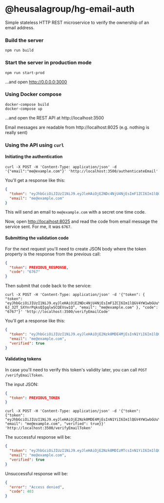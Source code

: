 # @heusalagroup/hg-email-auth

Simple stateless HTTP REST microservice to verify the ownership of an email address.

### Build the server

```
npm run build
```

### Start the server in production mode

```
npm run start-prod
```

...and open http://0.0.0.0:3000

### Using Docker compose

```
docker-compose build
docker-compose up
```

...and open the REST API at http://localhost:3500

Email messages are readable from http://localhost:8025 (e.g. nothing is really sent)

### Using the API using `curl`

#### Initiating the authentication

```shell
curl -X POST -H 'Content-Type: application/json' -d '{"email":"me@example.com"}' 'http://localhost:3500/authenticateEmail'
```

You'll get a response like this:

````json
{
  "token": "eyJhbGciOiJIUzI1NiJ9.eyJleHAiOjE2NDc4NjU4NjEsImF1ZCI6Im1lQGV4YW1wbGUuY29tIn0.7XqKdwNMOhj-6J_32T_SXYnrPqksQIgqlwSCQEVsw1Q",
  "email": "me@example.com"
}
````

This will send an email to `me@example.com` with a secret one time code.

Now, open [http://localhost:8025](http://localhost:8025) and read the code from email message the service sent. For me, it was `6767`.

#### Submitting the validation code

For the next request you'll need to create JSON body where the token property is the response from the previous call:

````json
{
  "token": PREVIOUS_RESPONSE, 
  "code": "6767"
}
````

Then submit that code back to the service:

```shell
curl -X POST -H 'Content-Type: application/json' -d '{"token": { "token": "eyJhbGciOiJIUzI1NiJ9.eyJleHAiOjE2NDc4NjU4NjEsImF1ZCI6Im1lQGV4YW1wbGUuY29tIn0.7XqKdwNMOhj-6J_32T_SXYnrPqksQIgqlwSCQEVsw1Q", "email": "me@example.com" }, "code": "6767"}' 'http://localhost:3500/verifyEmailCode'
```

You'll get a response like this:

```json
{
  "token": "eyJhbGciOiJIUzI1NiJ9.eyJleHAiOjE2Nzk0MDE4MjEsInN1YiI6Im1lQGV4YW1wbGUuY29tIn0.Mv1_uz6Oir2P1zUKbOgQ_vKFtFnV6fFkK0vT0vMIviU",
  "email": "me@example.com",
  "verified": true
}
```

#### Validating tokens

In case you'll need to verify this token's validity later, you can call `POST /verifyEmailToken`.

The input JSON:

```json
{
  "token": PREVIOUS_TOKEN
}
```

```shell
curl -X POST -H 'Content-Type: application/json' -d '{"token": {"token": "eyJhbGciOiJIUzI1NiJ9.eyJleHAiOjE2Nzk0MDE4MjEsInN1YiI6Im1lQGV4YW1wbGUuY29tIn0.Mv1_uz6Oir2P1zUKbOgQ_vKFtFnV6fFkK0vT0vMIviU", "email": "me@example.com", "verified": true}}' 'http://localhost:3500/verifyEmailToken'
```

The successful response will be:

```json
{
  "token": "eyJhbGciOiJIUzI1NiJ9.eyJleHAiOjE2Nzk0MDIzMTcsInN1YiI6Im1lQGV4YW1wbGUuY29tIn0.jRv6M6IM81J670rzETtvV93MHUUD0236Uh7xZhMt5O4",
  "email": "me@example.com",
  "verified": true
}
```

Unsuccessful response will be: 

```json
{
  "error": "Access denied",
  "code": 403
}
```

